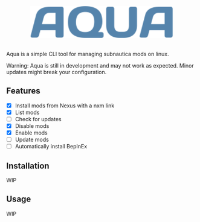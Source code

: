 <div align="center">
    <img src="assets/aqua_large.png" alt="Aqua" width="75%"  />
</div>
<br />

Aqua is a simple CLI tool for managing subnautica mods on linux.

Warning: Aqua is still in development and may not work as expected. Minor updates might break your configuration.

## Features

- [x] Install mods from Nexus with a nxm link
- [x] List mods
- [ ] Check for updates
- [x] Disable mods
- [x] Enable mods
- [ ] Update mods
- [ ] Automatically install BepInEx

## Installation

WIP

## Usage

WIP
